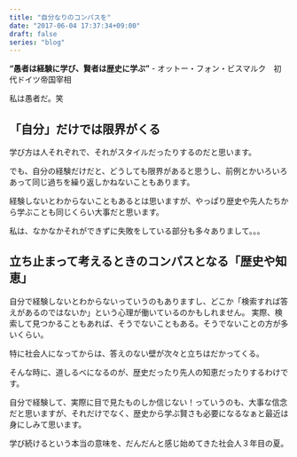 ```yaml
---
title: "自分なりのコンパスを"
date: "2017-06-04 17:37:34+09:00"
draft: false
series: "blog"
---
```

<strong>“愚者は経験に学び、賢者は歴史に学ぶ”</strong> - オットー・フォン・ビスマルク　初代ドイツ帝国宰相

私は愚者だ。笑

<h2>「自分」だけでは限界がくる</h2>

学び方は人それぞれで、それがスタイルだったりするのだと思います。

でも、自分の経験だけだと、どうしても限界があると思うし、前例とかいろいろあって同じ過ちを繰り返しかねないこともあります。

経験しないとわからないこともあるとは思いますが、やっぱり歴史や先人たちから学ぶことも同じくらい大事だと思います。

私は、なかなかそれができずに失敗をしている部分も多々ありまして。。。

<h2>立ち止まって考えるときのコンパスとなる「歴史や知恵」</h2>

自分で経験しないとわからないっていうのもありますし、どこか「検索すれば答えがあるのではないか」という心理が働いているのかもしれません。
実際、検索して見つかることもあれば、そうでないこともある。そうでないことの方が多いくらい。

特に社会人になってからは、答えのない壁が次々と立ちはだかってくる。

そんな時に、道しるべになるのが、歴史だったり先人の知恵だったりするわけです。

自分で経験して、実際に目で見たものしか信じない！っていうのも、大事な信念だと思いますが、それだけでなく、歴史から学ぶ賢さも必要になるなぁと最近は身にしみて思います。

学び続けるという本当の意味を、だんだんと感じ始めてきた社会人３年目の夏。